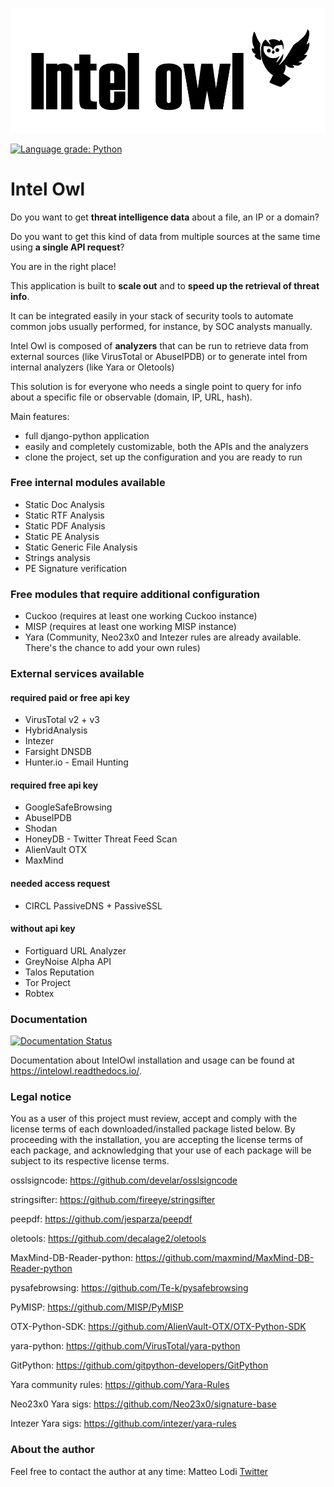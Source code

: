 ![Intel Owl](static_intel/intel_owl.jpeg)


[![Language grade: Python](https://img.shields.io/lgtm/grade/python/g/certego/IntelOwl.svg?logo=lgtm&logoWidth=18)](https://lgtm.com/projects/g/certego/IntelOwl/context:python)
# Intel Owl

Do you want to get **threat intelligence data** about a file, an IP or a domain?

Do you want to get this kind of data from multiple sources at the same time using **a single API request**?

You are in the right place!

This application is built to **scale out** and to **speed up the retrieval of threat info**.

It can be integrated easily in your stack of security tools to automate common jobs usually performed, for instance, by SOC analysts manually.

Intel Owl is composed of **analyzers** that can be run to retrieve data from external sources (like VirusTotal or AbuseIPDB) or to generate intel from internal analyzers (like Yara or Oletools)

This solution is for everyone who needs a single point to query for info about a specific file or observable (domain, IP, URL, hash).

Main features:
- full django-python application
- easily and completely customizable, both the APIs and the analyzers
- clone the project, set up the configuration and you are ready to run

### Free internal modules available
* Static Doc Analysis
* Static RTF Analysis
* Static PDF Analysis
* Static PE Analysis
* Static Generic File Analysis
* Strings analysis
* PE Signature verification

### Free modules that require additional configuration
* Cuckoo (requires at least one working Cuckoo instance)
* MISP (requires at least one working MISP instance)
* Yara (Community, Neo23x0 and Intezer rules are already available. There's the chance to add your own rules)

### External services available
#### required paid or free api key
* VirusTotal v2 + v3
* HybridAnalysis
* Intezer
* Farsight DNSDB
* Hunter.io - Email Hunting
#### required free api key
* GoogleSafeBrowsing
* AbuseIPDB
* Shodan
* HoneyDB - Twitter Threat Feed Scan
* AlienVault OTX
* MaxMind
#### needed access request
* CIRCL PassiveDNS + PassiveSSL
#### without api key
* Fortiguard URL Analyzer
* GreyNoise Alpha API
* Talos Reputation
* Tor Project
* Robtex

### Documentation
[![Documentation Status](https://readthedocs.org/projects/intelowl/badge/?version=latest)](https://intelowl.readthedocs.io/en/latest/?badge=latest)

Documentation about IntelOwl installation and usage can be found at https://intelowl.readthedocs.io/.


### Legal notice
You as a user of this project must review, accept and comply with the license
terms of each downloaded/installed package listed below. By proceeding with the
installation, you are accepting the license terms of each package, and
acknowledging that your use of each package will be subject to its respective
license terms.

osslsigncode: https://github.com/develar/osslsigncode

stringsifter: https://github.com/fireeye/stringsifter

peepdf: https://github.com/jesparza/peepdf

oletools: https://github.com/decalage2/oletools

MaxMind-DB-Reader-python: https://github.com/maxmind/MaxMind-DB-Reader-python

pysafebrowsing: https://github.com/Te-k/pysafebrowsing

PyMISP: https://github.com/MISP/PyMISP

OTX-Python-SDK: https://github.com/AlienVault-OTX/OTX-Python-SDK

yara-python: https://github.com/VirusTotal/yara-python

GitPython: https://github.com/gitpython-developers/GitPython

Yara community rules: https://github.com/Yara-Rules

Neo23x0 Yara sigs: https://github.com/Neo23x0/signature-base

Intezer Yara sigs: https://github.com/intezer/yara-rules

### About the author 
Feel free to contact the author at any time:
Matteo Lodi [Twitter](https://twitter.com/matte_lodi)

